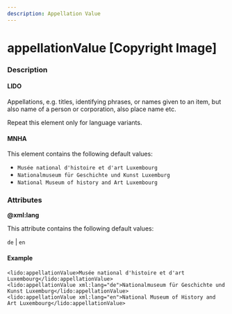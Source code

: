 ```yaml
---
description: Appellation Value
---
```


# appellationValue \[Copyright Image\]

### Description

#### LIDO

Appellations, e.g. titles, identifying phrases, or names given to an item, but also name of a person or corporation, also place name etc.

Repeat this element only for language variants.

#### MNHA

This element contains the following default values:

* `Musée national d'histoire et d'art Luxembourg`
* `Nationalmuseum für Geschichte und Kunst Luxemburg`
* `National Museum of history and Art Luxembourg`

### Attributes

**@xml:lang**

This attribute contains the following default values:

`de` \| `en`

#### Example

```markup
<lido:appellationValue>Musée national d'histoire et d'art Luxembourg</lido:appellationValue>
<lido:appellationValue xml:lang="de">Nationalmuseum für Geschichte und Kunst Luxemburg</lido:appellationValue>
<lido:appellationValue xml:lang="en">National Museum of History and Art Luxembourg</lido:appellationValue>
```

